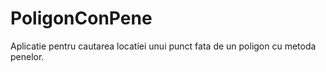 # PoligonConPene
Aplicatie pentru cautarea locatiei unui punct fata de un poligon cu metoda penelor.
